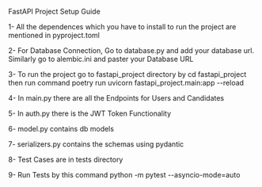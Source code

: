 FastAPI Project Setup Guide

1- All the dependences which you have to install to run the project are mentioned in pyproject.toml

2- For Database Connection, Go to database.py and add your database url. Similarly go to alembic.ini and paster your Database URL

3- To run the project go to fastapi_project directory by cd fastapi_project then run command poetry run uvicorn fastapi_project.main:app --reload   

4- In main.py there are all the Endpoints for Users and Candidates

5- In auth.py there is the JWT Token Functionality

6- model.py contains db models

7- serializers.py contains the schemas using pydantic

8- Test Cases are in tests directory 

9- Run Tests by this command python -m pytest --asyncio-mode=auto         


